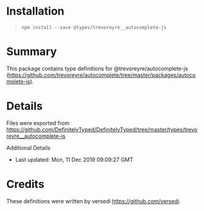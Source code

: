 # Installation
> `npm install --save @types/trevoreyre__autocomplete-js`

# Summary
This package contains type definitions for @trevoreyre/autocomplete-js (https://github.com/trevoreyre/autocomplete/tree/master/packages/autocomplete-js).

# Details
Files were exported from https://github.com/DefinitelyTyped/DefinitelyTyped/tree/master/types/trevoreyre__autocomplete-js

Additional Details
 * Last updated: Mon, 11 Dec 2019 09:09:27 GMT

# Credits
These definitions were written by versedi <https://github.com/versedi>.

